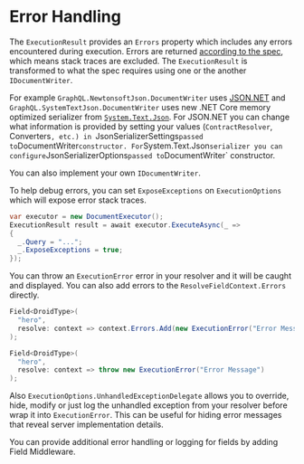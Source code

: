 # Error Handling

The `ExecutionResult` provides an `Errors` property which includes any errors encountered
during execution. Errors are returned [according to the spec](https://graphql.github.io/graphql-spec/June2018/#sec-Errors),
which means stack traces are excluded. The `ExecutionResult` is transformed to what the spec
requires using one or the another `IDocumentWriter`.

For example `GraphQL.NewtonsoftJson.DocumentWriter` uses [JSON.NET](https://www.nuget.org/packages/Newtonsoft.Json)
and `GraphQL.SystemTextJson.DocumentWriter` uses new .NET Core memory optimized serializer from
[`System.Text.Json`](https://docs.microsoft.com/en-us/dotnet/api/system.text.json). For JSON.NET you can change
what information is provided by setting your values (`ContractResolver`, Converters`, etc.)
in `JsonSerializerSettings` passed to `DocumentWriter` constructor. For `System.Text.Json`
serializer you can configure `JsonSerializerOptions` passed to `DocumentWriter` constructor.

You can also implement your own `IDocumentWriter`.

To help debug errors, you can set `ExposeExceptions` on `ExecutionOptions` which will expose error stack traces.

```csharp
var executor = new DocumentExecutor();
ExecutionResult result = await executor.ExecuteAsync(_ =>
{
  _.Query = "...";
  _.ExposeExceptions = true;
});
```

You can throw an `ExecutionError` error in your resolver and it will be caught
and displayed. You can also add errors to the `ResolveFieldContext.Errors` directly.

```csharp
Field<DroidType>(
  "hero",
  resolve: context => context.Errors.Add(new ExecutionError("Error Message"))
);

Field<DroidType>(
  "hero",
  resolve: context => throw new ExecutionError("Error Message")
);
```

Also `ExecutionOptions.UnhandledExceptionDelegate` allows you to override, hide,
modify or just log the unhandled exception from your resolver before wrap it into
`ExecutionError`. This can be useful for hiding error messages that reveal server
implementation details.

You can provide additional error handling or logging for fields by adding Field Middleware.
